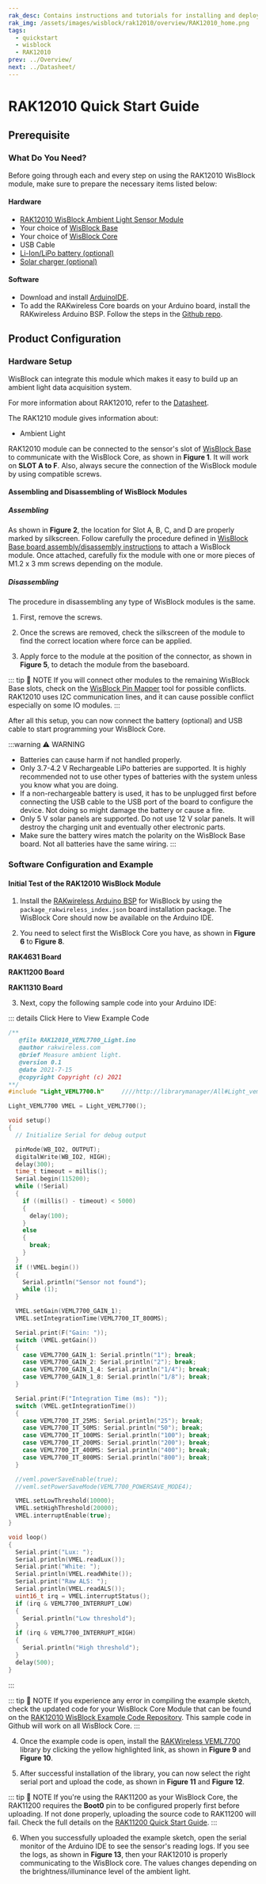 ```yaml
---
rak_desc: Contains instructions and tutorials for installing and deploying your RAK12010. Instructions are written in a detailed and step-by-step manner for an easier experience in setting up your device. Aside from the hardware configuration, it also contains a software setup that includes detailed example codes that will help you get started.
rak_img: /assets/images/wisblock/rak12010/overview/RAK12010_home.png
tags:
  - quickstart
  - wisblock
  - RAK12010
prev: ../Overview/ 
next: ../Datasheet/ 
---
```


# RAK12010 Quick Start Guide

## Prerequisite

### What Do You Need?

Before going through each and every step on using the RAK12010 WisBlock module, make sure to prepare the necessary items listed below:

#### Hardware

- [RAK12010 WisBlock Ambient Light Sensor Module](https://store.rakwireless.com/products/wisblock-ambient-light-sensor-rak12010?_pos=1&_sid=d800e7602&_ss=r)
- Your choice of [WisBlock Base](https://store.rakwireless.com/collections/wisblock-base) 
- Your choice of [WisBlock Core](https://store.rakwireless.com/collections/wisblock-core)
- USB Cable
- [Li-Ion/LiPo battery (optional)](https://store.rakwireless.com/collections/wisblock-accessory/products/battery-connector-cable)
- [Solar charger (optional)](https://store.rakwireless.com/collections/wisblock-accessory/products/solar-panel-connector-cable)

#### Software

- Download and install [ArduinoIDE](https://www.arduino.cc/en/Main/Software).
- To add the RAKwireless Core boards on your Arduino board, install the RAKwireless Arduino BSP. Follow the steps in the [Github repo](https://github.com/RAKWireless/RAKwireless-Arduino-BSP-Index).

## Product Configuration

### Hardware Setup

WisBlock can integrate this module which makes it easy to build up an ambient light data acquisition system.

For more information about RAK12010, refer to the [Datasheet](../Datasheet/).

The RAK1210 module gives information about:
- Ambient Light

RAK12010 module can be connected to the sensor's slot of [WisBlock Base](https://docs.rakwireless.com/Product-Categories/WisBlock/#wisblock-base) to communicate with the WisBlock Core, as shown in **Figure 1**. It will work on **SLOT A to F**. Also, always secure the connection of the WisBlock module by using compatible screws.

<rk-img
  src="/assets/images/wisblock/rak12010/quickstart/rak12010-assembly.png"
  width="45%"
  caption="RAK12010 connection to WisBlock Base"
/>

#### Assembling and Disassembling of WisBlock Modules

##### Assembling

As shown in **Figure 2**, the location for Slot A, B, C, and D are properly marked by silkscreen. Follow carefully the procedure defined in [WisBlock Base board assembly/disassembly instructions](https://docs.rakwireless.com/Knowledge-Hub/Learn/RAK5005-O-Baseboard-Installation-Guide/) to attach a WisBlock module. Once attached, carefully fix the module with one or more pieces of M1.2 x 3&nbsp;mm screws depending on the module.

<rk-img
  src="/assets/images/wisblock/rak12010/quickstart/mounting-mechanism.png"
  width="50%"
  caption="RAK12010 connection to WisBlock Base"
/>

##### Disassembling

The procedure in disassembling any type of WisBlock modules is the same. 

1. First, remove the screws.  

<rk-img
  src="/assets/images/wisblock/rak12010/quickstart/removing-screws.png"
  width="70%"
  caption="Removing screws from the WisBlock module"
/>

2. Once the screws are removed, check the silkscreen of the module to find the correct location where force can be applied.

<rk-img
  src="/assets/images/wisblock/rak12010/quickstart/detaching-silkscreen.png"
  width="70%"
  caption="Detaching silkscreen on the WisBlock module"
/>

3. Apply force to the module at the position of the connector, as shown in **Figure 5**, to detach the module from the baseboard.

<rk-img
  src="/assets/images/wisblock/rak12010/quickstart/detaching-module.png"
  width="70%"
  caption="Applying even forces on the proper location of a WisBlock module"
/>

::: tip 📝 NOTE
If you will connect other modules to the remaining WisBlock Base slots, check on the [WisBlock Pin Mapper](https://docs.rakwireless.com/Knowledge-Hub/Pin-Mapper/) tool for possible conflicts. RAK12010 uses I2C communication lines, and it can cause possible conflict especially on some IO modules. 
:::

After all this setup, you can now connect the battery (optional) and USB cable to start programming your WisBlock Core.

:::warning ⚠️ WARNING
- Batteries can cause harm if not handled properly.
- Only 3.7-4.2&nbsp;V Rechargeable LiPo batteries are supported. It is highly recommended not to use other types of batteries with the system unless you know what you are doing.
- If a non-rechargeable battery is used, it has to be unplugged first before connecting the USB cable to the USB port of the board to configure the device. Not doing so might damage the battery or cause a fire.
- Only 5&nbsp;V solar panels are supported. Do not use 12&nbsp;V solar panels. It will destroy the charging unit and eventually other electronic parts.
- Make sure the battery wires match the polarity on the WisBlock Base board. Not all batteries have the same wiring.
:::

### Software Configuration and Example

#### Initial Test of the RAK12010 WisBlock Module

1. Install the [RAKwireless Arduino BSP](https://github.com/RAKWireless/RAKwireless-Arduino-BSP-Index) for WisBlock by using the `package_rakwireless_index.json` board installation package. The WisBlock Core should now be available on the Arduino IDE.

2. You need to select first the WisBlock Core you have, as shown in **Figure 6** to **Figure 8**.

**RAK4631 Board**

<rk-img
  src="/assets/images/wisblock/rak12010/quickstart/rak4631-board.png"
  width="100%"
  caption="Selecting RAK4631 as WisBlock Core"
/>

**RAK11200 Board**

<rk-img
  src="/assets/images/wisblock/rak12010/quickstart/rak11200-board.png"
  width="100%"
  caption="Selecting RAK11200 as WisBlock Core"
/>

**RAK11310 Board**

<rk-img
  src="/assets/images/wisblock/rak12010/quickstart/rak11310-board.png"
  width="100%"
  caption="Selecting RAK11310 as WisBlock Core"
/>

3. Next, copy the following sample code into your Arduino IDE: 

::: details Click Here to View Example Code
```c
/**
   @file RAK12010_VEML7700_Light.ino
   @author rakwireless.com
   @brief Measure ambient light.
   @version 0.1
   @date 2021-7-15
   @copyright Copyright (c) 2021
**/
#include "Light_VEML7700.h"     ////http://librarymanager/All#Light_veml7700

Light_VEML7700 VMEL = Light_VEML7700();

void setup()
{
  // Initialize Serial for debug output

  pinMode(WB_IO2, OUTPUT);
  digitalWrite(WB_IO2, HIGH);
  delay(300);
  time_t timeout = millis();
  Serial.begin(115200);
  while (!Serial)
  {
    if ((millis() - timeout) < 5000)
    {
      delay(100);
    }
    else
    {
      break;
    }
  }
  if (!VMEL.begin())
  {
    Serial.println("Sensor not found");
    while (1);
  }

  VMEL.setGain(VEML7700_GAIN_1);
  VMEL.setIntegrationTime(VEML7700_IT_800MS);

  Serial.print(F("Gain: "));
  switch (VMEL.getGain())
  {
    case VEML7700_GAIN_1: Serial.println("1"); break;
    case VEML7700_GAIN_2: Serial.println("2"); break;
    case VEML7700_GAIN_1_4: Serial.println("1/4"); break;
    case VEML7700_GAIN_1_8: Serial.println("1/8"); break;
  }

  Serial.print(F("Integration Time (ms): "));
  switch (VMEL.getIntegrationTime())
  {
    case VEML7700_IT_25MS: Serial.println("25"); break;
    case VEML7700_IT_50MS: Serial.println("50"); break;
    case VEML7700_IT_100MS: Serial.println("100"); break;
    case VEML7700_IT_200MS: Serial.println("200"); break;
    case VEML7700_IT_400MS: Serial.println("400"); break;
    case VEML7700_IT_800MS: Serial.println("800"); break;
  }

  //veml.powerSaveEnable(true);
  //veml.setPowerSaveMode(VEML7700_POWERSAVE_MODE4);

  VMEL.setLowThreshold(10000);
  VMEL.setHighThreshold(20000);
  VMEL.interruptEnable(true);
}

void loop()
{
  Serial.print("Lux: ");
  Serial.println(VMEL.readLux());
  Serial.print("White: ");
  Serial.println(VMEL.readWhite());
  Serial.print("Raw ALS: ");
  Serial.println(VMEL.readALS());
  uint16_t irq = VMEL.interruptStatus();
  if (irq & VEML7700_INTERRUPT_LOW)
  {
    Serial.println("Low threshold");
  }
  if (irq & VEML7700_INTERRUPT_HIGH)
  {
    Serial.println("High threshold");
  }
  delay(500);
}

```
::: 

::: tip 📝 NOTE
If you experience any error in compiling the example sketch, check the updated code for your WisBlock Core Module that can be found on the [RAK12010 WisBlock Example Code Repository](https://github.com/RAKWireless/WisBlock/tree/master/examples/common/sensors/RAK12010_VEML7700_Light). This sample code in Github will work on all WisBlock Core.
:::

4. Once the example code is open, install the [RAKWireless VEML7700](https://github.com/RAKWireless/RAK12010-VEML7700-Library) library by clicking the yellow highlighted link, as shown in **Figure 9** and **Figure 10**.

<rk-img
  src="/assets/images/wisblock/rak12010/quickstart/rak12010-lib.png"
  width="100%"
  caption="Accessing the library used for RAK12010 Module"
/>

<rk-img
  src="/assets/images/wisblock/rak12010/quickstart/rak12010-libinstall.png"
  width="70%"
  caption="Installing the compatible library for RAK12010 Module"
/>

5. After successful installation of the library, you can now select the right serial port and upload the code, as shown in **Figure 11** and **Figure 12**.

::: tip 📝 NOTE
If you're using the RAK11200 as your WisBlock Core, the RAK11200 requires the **Boot0** pin to be configured properly first before uploading. If not done properly, uploading the source code to RAK11200 will fail. Check the full details on the [RAK11200 Quick Start Guide](https://docs.rakwireless.com/Product-Categories/WisBlock/RAK11200/Quickstart/#uploading-to-wisblock).
:::

<rk-img
  src="/assets/images/wisblock/rak12010/quickstart/rak4631-selectport.png"
  width="100%"
  caption="Selecting the correct Serial Port"
/>

<rk-img
  src="/assets/images/wisblock/rak12010/quickstart/rak4631-upload.png"
  width="100%"
  caption="Uploading the RAK12010 example code"
/>

6. When you successfully uploaded the example sketch, open the serial monitor of the Arduino IDE to see the sensor's reading logs. If you see the logs, as shown in **Figure 13**, then your RAK12010 is properly communicating to the WisBlock core. The values changes depending on the brightness/illuminance level of the ambient light.

<rk-img
  src="/assets/images/wisblock/rak12010/quickstart/rak12010-logs.png"
  width="70%"
  caption="RAK12010 Ambient Light data logs"
/>